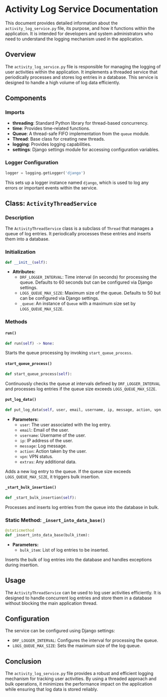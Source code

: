 # Activity Log Service Documentation

This document provides detailed information about the `activity_log_service.py` file, its purpose, and how it functions within the application. It is intended for developers and system administrators who need to understand the logging mechanism used in the application.

## Overview

The `activity_log_service.py` file is responsible for managing the logging of user activities within the application. It implements a threaded service that periodically processes and stores log entries in a database. This service is designed to handle a high volume of log data efficiently.

## Components

### Imports

- **threading**: Standard Python library for thread-based concurrency.
- **time**: Provides time-related functions.
- **Queue**: A thread-safe FIFO implementation from the `queue` module.
- **Thread**: Base class for creating new threads.
- **logging**: Provides logging capabilities.
- **settings**: Django settings module for accessing configuration variables.

### Logger Configuration

```python
logger = logging.getLogger('django')
```

This sets up a logger instance named `django`, which is used to log any errors or important events within the service.

## Class: `ActivityThreadService`

### Description

The `ActivityThreadService` class is a subclass of `Thread` that manages a queue of log entries. It periodically processes these entries and inserts them into a database.

### Initialization

```python
def __init__(self):
```

- **Attributes:**
  - `DRF_LOGGER_INTERVAL`: Time interval (in seconds) for processing the queue. Defaults to 60 seconds but can be configured via Django settings.
  - `LOGS_QUEUE_MAX_SIZE`: Maximum size of the queue. Defaults to 50 but can be configured via Django settings.
  - `_queue`: An instance of `Queue` with a maximum size set by `LOGS_QUEUE_MAX_SIZE`.

### Methods

#### `run()`

```python
def run(self) -> None:
```

Starts the queue processing by invoking `start_queue_process`.

#### `start_queue_process()`

```python
def start_queue_process(self):
```

Continuously checks the queue at intervals defined by `DRF_LOGGER_INTERVAL` and processes log entries if the queue size exceeds `LOGS_QUEUE_MAX_SIZE`.

#### `put_log_data()`

```python
def put_log_data(self, user, email, username, ip, message, action, vpn, extras):
```

- **Parameters:**
  - `user`: The user associated with the log entry.
  - `email`: Email of the user.
  - `username`: Username of the user.
  - `ip`: IP address of the user.
  - `message`: Log message.
  - `action`: Action taken by the user.
  - `vpn`: VPN status.
  - `extras`: Any additional data.

Adds a new log entry to the queue. If the queue size exceeds `LOGS_QUEUE_MAX_SIZE`, it triggers bulk insertion.

#### `_start_bulk_insertion()`

```python
def _start_bulk_insertion(self):
```

Processes and inserts log entries from the queue into the database in bulk.

### Static Method: `_insert_into_data_base()`

```python
@staticmethod
def _insert_into_data_base(bulk_item):
```

- **Parameters:**
  - `bulk_item`: List of log entries to be inserted.

Inserts the bulk of log entries into the database and handles exceptions during insertion.

## Usage

The `ActivityThreadService` can be used to log user activities efficiently. It is designed to handle concurrent log entries and store them in a database without blocking the main application thread.

## Configuration

The service can be configured using Django settings:
- `DRF_LOGGER_INTERVAL`: Configures the interval for processing the queue.
- `LOGS_QUEUE_MAX_SIZE`: Sets the maximum size of the log queue.

## Conclusion

The `activity_log_service.py` file provides a robust and efficient logging mechanism for tracking user activities. By using a threaded approach and bulk operations, it minimizes the performance impact on the application while ensuring that log data is stored reliably.